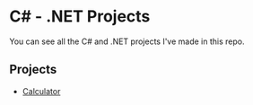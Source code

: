 # C# - .NET Projects
You can see all the C# and .NET projects I've made in this repo.

## Projects
<ul>
<li> <a href="https://kadirmetin.github.io/CSharp-.NET-Projects/Calculator" target="_new">Calculator</a> </li>
</ul>
